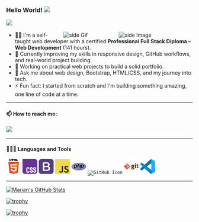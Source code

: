 ### Hello World! <img src="https://github.com/sciencepal/sciencepal/blob/master/assets/Hi.gif" width="29px">

![](https://komarev.com/ghpvc/?username=marianezzatdev&label=Profile%20Visits&color=blue&style=for-the-badge)

<img src="https://github.com/sciencepal/sciencepal/blob/master/assets/life_balance.gif" alt="side Image" align="right" width="200" height="auto" />
<a href="#"> <img src="https://media3.giphy.com/media/ZEB6yFbLnhyQf7g3hn/giphy.gif" alt="side Gif" align="right" width="150" height="auto"/> </a>

- 👩‍💻 I'm a self-taught web developer with a certified **Professional Full Stack Diploma – Web Development** (141 hours).
- 🌱 Currently improving my skills in responsive design, GitHub workflows, and real-world project building.
- 🚀 Working on practical web projects to build a solid portfolio.
- 💬 Ask me about web design, Bootstrap, HTML/CSS, and my journey into tech.
- ⚡ Fun fact: I started from scratch and I'm building something amazing, one line of code at a time.

---

#### 📫 How to reach me:

[<img src="https://img.icons8.com/color/48/000000/linkedin.png" width="3.5%"/>](https://www.linkedin.com/in/marianne-ezzat-79bb43241/)

---

#### 👩🏻‍💻 Languages and Tools <br />

<code><img height="40" src="https://raw.githubusercontent.com/github/explore/master/topics/html/html.png" alt="HTML"></code>
<code><img height="40" src="https://raw.githubusercontent.com/github/explore/master/topics/css/css.png" alt="CSS"></code>
<code><img height="40" src="https://raw.githubusercontent.com/github/explore/master/topics/bootstrap/bootstrap.png" alt="Bootstrap"></code>
<code><img height="40" src="https://raw.githubusercontent.com/github/explore/master/topics/javascript/javascript.png" alt="JavaScript"></code>
<code><img height="40" src="https://raw.githubusercontent.com/github/explore/master/topics/php/php.png" alt="PHP"></code>
<code><img height="40" src="https://cdn-icons-png.flaticon.com/512/25/25231.png" alt="GitHub Icon"></code>
<code><img height="40" src="https://raw.githubusercontent.com/github/explore/master/topics/git/git.png" alt="Git"></code>
<code><img height="40" src="https://raw.githubusercontent.com/github/explore/master/topics/visual-studio-code/visual-studio-code.png" alt="VS Code"></code>

---

[![Marian's GitHub Stats](https://github-readme-stats.vercel.app/api?username=marianezzatdev&show_icons=true&theme=radical)](https://github.com/marianezzatdev)

[![trophy](https://github-profile-trophy.vercel.app/?username=marianezzatdev&theme=juicyfresh&no-frame=true&row=1&&margin-w=20&no-bg=true)](https://github.com/marianezzatdev)

[![trophy](https://github-profile-trophy.vercel.app/?username=MarianEzzat&theme=juicyfresh&no-frame=true&row=1&&margin-w=20&no-bg=true)](https://github-profile-trophy.vercel.app/?username=MarianEzzat&theme=juicyfresh&no-frame=true&row=1&&margin-w=20&no-bg=true)
